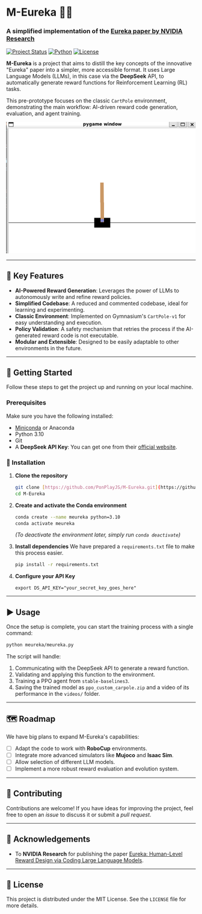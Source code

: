 # M-Eureka 🤖✨

### A simplified implementation of the [Eureka paper by NVIDIA Research](https://eureka-research.github.io/)

[![Project Status](https://img.shields.io/badge/status-pre--prototype-yellow)](https://github.com/PonPlayJS/M-Eureka)
[![Python](https://img.shields.io/badge/Python-3.10-blue.svg)](https://www.python.org/)
[![License](https://img.shields.io/badge/License-MIT-green.svg)](https://opensource.org/licenses/MIT)

**M-Eureka** is a project that aims to distill the key concepts of the innovative "Eureka" paper into a simpler, more accessible format. It uses Large Language Models (LLMs), in this case via the **DeepSeek** API, to automatically generate reward functions for Reinforcement Learning (RL) tasks.

This pre-prototype focuses on the classic `CartPole` environment, demonstrating the main workflow: AI-driven reward code generation, evaluation, and agent training.

![Trained Agent Demonstration](https://github.com/PonPlayJS/M-Eureka/raw/main/image.png)

---

## 🎯 Key Features

* **AI-Powered Reward Generation**: Leverages the power of LLMs to autonomously write and refine reward policies.
* **Simplified Codebase**: A reduced and commented codebase, ideal for learning and experimenting.
* **Classic Environment**: Implemented on Gymnasium's `CartPole-v1` for easy understanding and execution.
* **Policy Validation**: A safety mechanism that retries the process if the AI-generated reward code is not executable.
* **Modular and Extensible**: Designed to be easily adaptable to other environments in the future.

---

## 🚀 Getting Started

Follow these steps to get the project up and running on your local machine.

### Prerequisites

Make sure you have the following installed:

* [Miniconda](https://docs.conda.io/en/latest/miniconda.html) or Anaconda
* Python 3.10
* Git
* A **DeepSeek API Key**: You can get one from their [official website](https://platform.deepseek.com/api_keys).

### 🔧 Installation

1.  **Clone the repository**
    ```bash
    git clone [https://github.com/PonPlayJS/M-Eureka.git](https://github.com/PonPlayJS/M-Eureka.git)
    cd M-Eureka
    ```

2.  **Create and activate the Conda environment**
    ```bash
    conda create --name meureka python=3.10
    conda activate meureka
    ```
    *(To deactivate the environment later, simply run `conda deactivate`)*

3.  **Install dependencies**
    We have prepared a `requirements.txt` file to make this process easier.
    ```bash
    pip install -r requirements.txt
    ```
4.  **Configure your API Key**
    ```
    export DS_API_KEY="your_secret_key_goes_here"
    ```

---

## ▶️ Usage

Once the setup is complete, you can start the training process with a single command:

```bash
python meureka/meureka.py
```

The script will handle:
1.  Communicating with the DeepSeek API to generate a reward function.
2.  Validating and applying this function to the environment.
3.  Training a PPO agent from `stable-baselines3`.
4.  Saving the trained model as `ppo_custom_carpole.zip` and a video of its performance in the `videos/` folder.

---

## 🗺️ Roadmap

We have big plans to expand M-Eureka's capabilities:

* [ ] Adapt the code to work with **RoboCup** environments.
* [ ] Integrate more advanced simulators like **Mujoco** and **Isaac Sim**.
* [ ] Allow selection of different LLM models.
* [ ] Implement a more robust reward evaluation and evolution system.

---

## 🤝 Contributing

Contributions are welcome! If you have ideas for improving the project, feel free to open an *issue* to discuss it or submit a *pull request*.

---

## 🙏 Acknowledgements

* To **NVIDIA Research** for publishing the paper [Eureka: Human-Level Reward Design via Coding Large Language Models](https://eureka-research.github.io/).

---

## 📜 License

This project is distributed under the MIT License. See the `LICENSE` file for more details.






